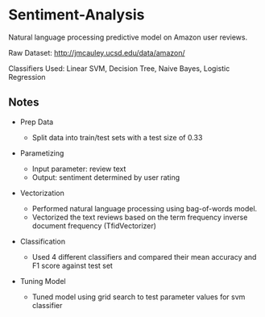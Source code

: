 # Sentiment-Analysis

Natural language processing predictive model on Amazon user reviews.

Raw Dataset: http://jmcauley.ucsd.edu/data/amazon/

Classifiers Used:
Linear SVM,
Decision Tree,
Naive Bayes,
Logistic Regression


## Notes

* Prep Data
  * Split data into train/test sets with a test size of 0.33

* Parametizing
  * Input parameter: review text <br />
  * Output: sentiment determined by user rating

* Vectorization
  * Performed natural language processing using bag-of-words model. <br />
  * Vectorized the text reviews based on the term frequency inverse document frequency (TfidVectorizer)

* Classification
  * Used 4 different classifiers and compared their mean accuracy and F1 score against test set

* Tuning Model
  * Tuned model using grid search to test parameter values for svm classifier









